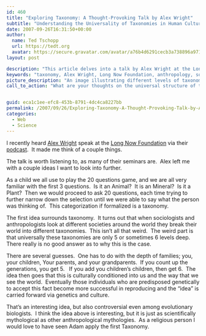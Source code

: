 ```yaml
---
id: 460
title: "Exploring Taxonomy: A Thought-Provoking Talk by Alex Wright"
subtitle: "Understanding the Universality of Taxonomies in Human Cultures"
date: 2007-09-26T16:31:50+00:00
author:
  name: Ted Tschopp
  url: https://tedt.org
  avatar: https://secure.gravatar.com/avatar/a76b4d6291cecb3a738896a971bfb903?s=512&d=mp&r=g
layout: post

description: "This article delves into a talk by Alex Wright at the Long Now Foundation, exploring the fascinating concept of taxonomy across different societies. It questions why taxonomies are universally 5 or 6 levels deep and examines theories, including connections to family structure and genetics."
keywords: "taxonomy, Alex Wright, Long Now Foundation, anthropology, sociology, human cultures, family structure, genetics, categorization"
picture_description: "An image illustrating different levels of taxonomy, possibly showing a tree-like diagram that categorizes elements into 5 or 6 levels, representing the universal depth of taxonomies mentioned in the talk."
call_to_action: "What are your thoughts on the universal structure of taxonomies? Have you ever considered how categorization plays a role in our understanding of the world? Share your thoughts and insights in the comments below. Let's engage in a thought-provoking discussion!"


guid: eca1c1ee-efc8-453b-8791-4dc4ca8227bb
permalink: /2007/09/26/Exploring-Taxonomy-A-Thought-Provoking-Talk-by-Alex-Wright/
categories:
  - Web
  - Science
---
```

I recently heard [Alex Wright](http://www.alexwright.org/) speak at the [Long Now Foundation](http://www.longnow.org/)&#160;via their [podcast](http://www.longnow.org/projects/seminars/SALT.xml).&#160; It made me think of a couple things.

The talk is worth listening to, as many of their seminars are.&#160; Alex left me with a couple ideas I want to look into further.

As a child we all use to play the 20 questions game, and we are all very familiar with the first 3 questions.&#160; Is it an Animal?&#160; It is an Mineral?&#160; Is it a Plant?&#160; Then we would proceed to ask 20 questions, each time trying to further narrow down the selection until we were able to say what the person was thinking of.&#160; This categorization if formalized is a taxonomy.&#160; 

The first idea surrounds taxonomy.&#160; It turns out that when sociologists and anthropologists look at different societies around the world they break their world into different taxonomies.&#160; This isn’t all that weird.&#160; The weird part is that universally these taxonomies are only 5 or sometimes 6 levels deep.&#160; There really is no good answer as to why this is the case.&#160; 

There are several guesses.&#160; One has to do with the depth of families; you, your children, Your parents, and your grandparents.&#160; If you count up the generations, you get 5.&#160;&#160; If you add you children’s children, then get 6.&#160; The idea then goes that this is culturally conditioned into us and the way that we see the world.&#160; Eventually those individuals who are predisposed genetically to accept this fact become more successful in reproducing and the “idea” is carried forward via genetics and culture.

That’s an interesting idea, but also controversial even among evolutionary biologists.&#160; I think the idea above is interesting, but it is just as scientifically mythological as other anthropological mythologies.&#160; As a religious person I would love to have seen Adam apply the first Taxonomy.&#160; 


